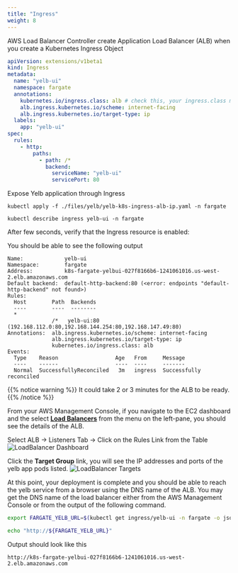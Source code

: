 ```yaml
---
title: "Ingress"
weight: 8
---
```


AWS Load Balancer Controller create Application Load Balancer (ALB) when you create a Kubernetes Ingress Object

```yaml
apiVersion: extensions/v1beta1
kind: Ingress
metadata:
  name: "yelb-ui"
  namespace: fargate
  annotations:
    kubernetes.io/ingress.class: alb # check this, your ingress.class may be different 
    alb.ingress.kubernetes.io/scheme: internet-facing 
    alb.ingress.kubernetes.io/target-type: ip 
  labels:
    app: "yelb-ui"
spec:
  rules:
    - http:
        paths:
          - path: /*
            backend:
              serviceName: "yelb-ui"
              servicePort: 80
```

Expose Yelb application through Ingress

```properties
kubectl apply -f ./files/yelb/yelb-k8s-ingress-alb-ip.yaml -n fargate
```

```properties
kubectl describe ingress yelb-ui -n fargate
```

After few seconds, verify that the Ingress resource is enabled:

You should be able to see the following output

```properties
Name:             yelb-ui
Namespace:        fargate
Address:          k8s-fargate-yelbui-027f8166b6-1241061016.us-west-2.elb.amazonaws.com
Default backend:  default-http-backend:80 (<error: endpoints "default-http-backend" not found>)
Rules:
  Host        Path  Backends
  ----        ----  --------
  *           
              /*   yelb-ui:80 (192.168.112.0:80,192.168.144.254:80,192.168.147.49:80)
Annotations:  alb.ingress.kubernetes.io/scheme: internet-facing
              alb.ingress.kubernetes.io/target-type: ip
              kubernetes.io/ingress.class: alb
Events:
  Type    Reason                  Age   From     Message
  ----    ------                  ----  ----     -------
  Normal  SuccessfullyReconciled   3m   ingress  Successfully reconciled
```

{{% notice warning %}}
It could take 2 or 3 minutes for the ALB to be ready.
{{% /notice %}}

From your AWS Management Console, if you navigate to the EC2 dashboard and the select **[Load Balancers](https://us-west-2.console.aws.amazon.com/ec2/v2/home?region=us-west-2#LoadBalancers)** from the menu on the left-pane, you should see the details of the ALB.

Select ALB -> Listeners Tab -> Click on the Rules Link from the Table
![LoadBalancer Dashboard](/images/lb/rules.png)

Click the **Target Group** link, you will see the IP addresses and ports of the yelb app pods listed.
![LoadBalancer Targets](/images/lb/NLB-Registered-targets.png)

At this point, your deployment is complete and you should be able to reach the yelb service from a browser using the DNS name of the ALB. You may get the DNS name of the load balancer either from the AWS Management Console or from the output of the following command.

```bash
export FARGATE_YELB_URL=$(kubectl get ingress/yelb-ui -n fargate -o jsonpath='{.status.loadBalancer.ingress[0].hostname}')

echo "http://${FARGATE_YELB_URL}"
```

Output should look like this

```properties
http://k8s-fargate-yelbui-027f8166b6-1241061016.us-west-2.elb.amazonaws.com
```
